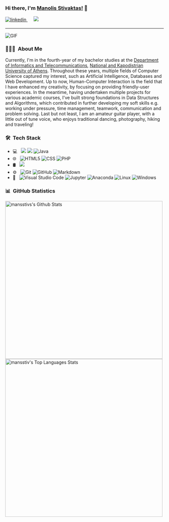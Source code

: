 ### Hi there, I'm [Manolis Stivaktas!](http://users.uoa.gr/~sdi1700152/) 👋

<p>
<a href="https://www.linkedin.com/in/manolis-stivaktas-2481291bb/" target="_blank">
<img src=https://img.shields.io/badge/linkedin-%231E77B5.svg?&style=for-the-badge&logo=linkedin&logoColor=white alt=linkedin style="margin-bottom: 5px;" />
</a>&nbsp;&nbsp;&nbsp;&nbsp;
<a href="mailto:manolis.stivaktas@gmail.com"><img src="https://img.shields.io/badge/Gmail-D14836?style=for-the-badge&logo=gmail&logoColor=white" /></a>&nbsp;&nbsp;&nbsp;&nbsp;
</p>
<hr>
<img alt="GIF" src="https://media.giphy.com/media/13HgwGsXF0aiGY/giphy.gif" />

<h3> 👨🏻‍💻 &nbsp;About Me </h3>

Currently, I'm in the fourth-year of my bachelor studies at the <a href="https://www.di.uoa.gr/en" target="_blank">Department of Informatics and Telecommunications</a>, <a href="https://en.uoa.gr/" target="_blank">National and Kapodistrian University of Athens</a>.
Throughout these years, multiple fields of Computer Science captured my interest, such as Artificial Intelligence, Databases and Web Development. Up to now, Human-Computer Interaction is the field that I have enhanced my creativity, by focusing on providing friendly-user experiences. In the meantime, having undertaken multiple projects for various academic courses, I've built strong foundations in Data Structures and Algorithms, which contributed in further developing my soft skills e.g. working under pressure, time management, teamwork, communication and problem solving. Last but not least, I am an amateur guitar player, with a little out of tune voice, who enjoys traditional dancing, photography, hiking and traveling! 

<h3> 🛠 &nbsp;Tech Stack</h3>

- 💻 &nbsp;
  <img src="https://img.shields.io/badge/-C%20&%20C++-659ad2?style=flat&logo=c%2B%2B&logoColor=ffffff">
  <img src="https://img.shields.io/badge/-Python-black?style=flat&logo=python&logoColor=white"> 
  ![Java](https://img.shields.io/badge/-Java-FF1B2D?style=flat&logo=Java&logoColor=white)
- 🌐 &nbsp;
  ![HTML5](https://img.shields.io/badge/HTML5-E34F26?style=flat&logo=HTML5&logoColor=white)
  ![CSS](https://img.shields.io/badge/-CSS-0078D4?style=flat&logo=CSS3&logoColor=white)
  ![PHP](https://img.shields.io/badge/PHP-777BB4?style=flat&logo=php&logoColor=white)
- 🛢 &nbsp;
  <img src="https://img.shields.io/badge/-MySQL-F29111?style=flat&logo=mysql&logoColor=FFFFFF">
- ⚙️ &nbsp;
  ![Git](https://img.shields.io/badge/-Git-E34F26?style=flat&logo=git&logoColor=white)
  ![GitHub](https://img.shields.io/badge/-GitHub-black?style=flat&logo=github&logoColor=white)
  ![Markdown](https://img.shields.io/badge/-Markdown-333333?style=flat&logo=markdown)
- 🔧 &nbsp;
  ![Visual Studio Code](https://img.shields.io/badge/-Visual%20Studio%20Code-333333?style=flat&logo=visual-studio-code&logoColor=007ACC)
  ![Jupyter](https://img.shields.io/badge/Jupyter-F3631D.svg?&style=flat&logo=jupyter&logoColor=white)
  ![Anaconda](https://img.shields.io/badge/Anaconda-42B029.svg?style=flat&logo=Anaconda&logoColor=white)
  ![Linux](https://img.shields.io/badge/Linux-FCC624.svg?style=flat&logo=Linux&logoColor=333333)
  ![Windows](https://img.shields.io/badge/-Windows-0078D4?style=flat&logo=Windows)

<h3> 📊 &nbsp;GitHub Statistics</h3> 

<img alt="mansstivs's Github Stats" src="https://github-readme-stats.jha-mansstiv.vercel.app/api?username=mansstiv&hide=stars&show_icons=true&hide_border=true&theme=buefy" width="500"/>

<img alt="mansstiv's Top Languages Stats" src="https://github-readme-stats.vercel.app/api/top-langs/?username=mansstiv&hide=smalltalk&theme=buefy&layout=compact&hide_border=true" width="500"/>

<!--
**mansstiv/mansstiv** is a ✨ _special_ ✨ repository because its `README.md` (this file) appears on your GitHub profile.

Here are some ideas to get you started:

- 🔭 I’m currently working on ...
- 🌱 I’m currently learning ...
- 👯 I’m looking to collaborate on ...
- 🤔 I’m looking for help with ...
- 💬 Ask me about ...
- 📫 How to reach me: ...
- 😄 Pronouns: ...
- ⚡ Fun fact: ...
-->
